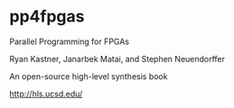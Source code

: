 # pp4fpgas
Parallel Programming for FPGAs

Ryan Kastner, Janarbek Matai, and Stephen Neuendorffer

An open-source high-level synthesis book

http://hls.ucsd.edu/
